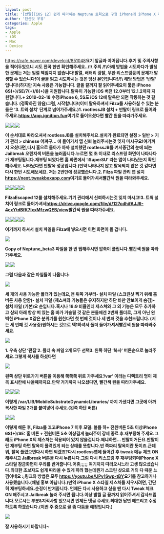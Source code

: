 ```yaml
---
layout: post
title: '[반탈][iOS 12] 쉽게 따라하는 Neptune 트윅으로 구형 iPhone에 iPhone X 제스처 컨트롤 활성화하기 [링크 교체]'
author: '탄산맛 우유'
categories: Apple
tags:
- Apple
- iOS
- Mac
- Device
---
```



<script> location.href='https://cafe.naver.com/develoid/851082' ; </script>

<p><a href="https://cafe.naver.com/develoid/851048">https://cafe.naver.com/develoid/851048</a><b><b>요기 앞글과 이어집니다.<b>후기 및 주의사항을 적어두었으니 시도 전<b>꼭 한번 확인해주세요..<b><b>/!\ 주의 /!\<b>아래 방법을 시도하다가 발생한 문제는 저는 일절 책임지지 않습니다!<b>발열, 배터리 광탈, 무한 리스프링등의 문제가 발생할 수 있습니다!<b>이 글을 읽고 시도하시는 것은 당신 본인입니다!<b><b>/!\ 해당 방법은 ‘반탈’ 입니다!<b>(하지만 지속 사용은 가능합니다. 글을 끝까지 잘 읽어주세요<b><b>이 툴은 <b>iPhone 6S(+)/SE/7(+)/8(+)을 지원합니다.<b>탈옥이 가능한 iOS 버전 12.0부터 12.1.2까지 지원합니다.<b><b>+ 2019-02-18 수정<b>iPhone 6, 5S도 iOS 12에 탈옥만 되면 작동하는 것 같습니다. (정확하진 않음)<b><b>그럼, 시작합니다!<b><b>(이미 탈옥하셔서 Filza를 사용하실 수 있는 분들은 ‘3. 트윅 설치’ 단계로 넘어가주세요.)<b><b>1. rootlessJB 설치 + 반탈<b><b>이 링크로 들어와주세요.<b><a href="https://app.ignition.fun">https://app.ignition.fun</a><b><b>여기로 들어오셨다면 빨간 원을 따라가주세요.<b> </p><img src="https://cafeptthumb-phinf.pstatic.net/MjAxOTAyMTRfMjIz/MDAxNTUwMDcwMzg4Mzc4.VOAsMVO4ANXN-ZPU6Bk7JP1bWZUyTQ2yqImpyr1MkkQg.bnVoowo7YkXVSBG1asnWxBc6-GJSJtNlsDQvLJzd0aUg.JPEG.mine4998/externalFile.jpg?type=w740"><b><img src="https://cafeptthumb-phinf.pstatic.net/MjAxOTAyMTRfMjQ3/MDAxNTUwMDcwNjk0NjMy.MWQ4Wp6p1cjU4s8xrmGLAICtuNbRVoj2_D5iDF5wcaAg.BdM5Z0DkAdtChM2XQrAhQkk2HMkDuAGvs6W760HFqn4g.JPEG.mine4998/externalFile.jpg?type=w740"><b><img src="https://cafeptthumb-phinf.pstatic.net/MjAxOTAyMTRfMTAy/MDAxNTUwMDcwMzg4Mzc1.QzC59DT3JjQuzCJhi_uZC65c5izXdw5gKAS-JBfV2-gg.hXcgQsQj5mHM1BVwTOT8OQPorDdax9hINzq1UlXEh1sg.JPEG.mine4998/externalFile.jpg?type=w740"><b><p><b>이 순서대로 따라오셔서 rootlessJB를 설치해주세요.<b>설치가 완료되면 <b>설정 &gt; 일반 &gt; 기기 관리 &gt; chinese 어쩌구... 에 들어가서 앱 신뢰 눌러주시는것 잊지 마시구요!<b><b>여기까지 오셨다면,<b>다시 홈으로 돌아가 아까 설치했던 rootlessJB를 켜서<b>중간의 눈에 띄는 Jailbreak 오렌지색 버튼을 눌러줍니다.<b><b>누르면 몇 초 이내로 리스프링 화면이 나타나다가 재부팅됩니다.<b>재부팅 되었다면 홈 화면에서 ‘iSuperSU’ 라는 앱이 나타났는지 확인해주세요. 나타났다면 반탈옥 성공입니다.<b>(만약 나타나지 않고 탈옥되지 않은 것 같다면 다시 한번 시도해보세요. 저는 2번만에 성공했습니다.<b><b><b>2. Filza 파일 관리 앱 설치<b><a href="https://next.tweakboxapp.com">https://next.tweakboxapp.com</a><b><b>여기로 들어가셔서<b>빨간색 원을 따라와주세요.<b> </p><img src="https://cafeptthumb-phinf.pstatic.net/MjAxOTAyMTRfMTQ1/MDAxNTUwMDcwMzg4NTcz.QO8VVx_u6Ega9wo4NcAykxrVcTArvFPHNolMQ8m2aA0g.IQZRCVY9Y_decKuJcTFYUrV9cl3JUQQlEQlOVX-NVLIg.JPEG.mine4998/externalFile.jpg?type=w740"><b><img src="https://cafeptthumb-phinf.pstatic.net/MjAxOTAyMTRfMjkg/MDAxNTUwMDcwMzg4NTkw.QZs4OyJawudxLC9F8WoBfAVaRjAXF3_X8xCJC1iCqQQg.KHfN2Qmyqb3Uz5YKZrvZhtKyPP60E2TY8_TsxUbY674g.JPEG.mine4998/externalFile.jpg?type=w740"><b><img src="https://cafeptthumb-phinf.pstatic.net/MjAxOTAyMTRfNDgg/MDAxNTUwMDcwMzg5MTI0.esY1yXCX8FnnIXJX7bqwaGnRPRArc9xp_cZmpUDR6N8g.uxn5yXo3UZv1pBLpz_-wJKWhQh8A3rCasY98v8pXLTQg.JPEG.mine4998/externalFile.jpg?type=w740"><b><img src="https://cafeptthumb-phinf.pstatic.net/MjAxOTAyMTRfMTgz/MDAxNTUwMDcwMzg5MzI5.AKfYm-B4CiLWkgioyaKGLo0L4FhgCdz4FxH8H0Nll6kg.jLAIuyL43PBV-nvG9aRYH0wnx3EVhhwY8MJ2hJ9PQicg.JPEG.mine4998/externalFile.jpg?type=w740"><b><p><b>FilzaEscaped 12룰 설치해주세요.<b>기기 관리에서 신뢰하시는것 잊지 마시고!<b><b>3. 트윅 설치<b><b>이 링크로 들어가셔서<b><a href="https://drive.google.com/file/d/127cdhifAJJ9-4cxYtdBfK7IxxMfzwQEB/view">https://drive.google.com/file/d/127cdhifAJJ9-4cxYtdBfK7IxxMfzwQEB/view</a><b><b>빨간색 원을 따라가주세요.<b> </p><img src="https://cafeptthumb-phinf.pstatic.net/MjAxOTAyMTRfMjEz/MDAxNTUwMDcwMzg5MzA4.aQ2_w7v-q3p2NYRcNolJ2ZOif1awE5PVdp7WmjMYzm8g.QrDqdNewJdwYmO73iNqo1N-GPpRd9AlJDDShP66YVqUg.JPEG.mine4998/externalFile.jpg?type=w740"><b><img src="https://cafeptthumb-phinf.pstatic.net/MjAxOTAyMTRfMjEw/MDAxNTUwMDcwMzg5NDIz.egKZFIjZYC7YfyiYou5nnDj-rYTluAteGzWVa1CZg3Ig.3X7TOolis6R2s1cv25uXQaLJWzHrFwHhKVcQ21CbjWsg.JPEG.mine4998/externalFile.jpg?type=w740"><b><img src="https://cafeptthumb-phinf.pstatic.net/MjAxOTAyMTRfMjIy/MDAxNTUwMDcwMzg5NDIx.MxlBbPF34oxXmuTWSoZD7GfxZ0AQMKYsFEca21Xwm7sg.ViGBUG6uBnV00anq9xvNY7kA8BvmxzWnGDWWxhKg84Eg.JPEG.mine4998/externalFile.jpg?type=w740"><b><img src="https://cafeptthumb-phinf.pstatic.net/MjAxOTAyMTRfMTE3/MDAxNTUwMDcwMzg5NTgw.URUyF7GjFx2ay_RH_bvGjyuOHG-bNcKWudpY250TNDYg.7S3hsSjnjIEEl5BmXHpCm0s82RkyF_c_J2qJqbsBeMIg.JPEG.mine4998/externalFile.jpg?type=w740"><b><p><b>여기까지 하셔서 설치 파일을 Filza에 넣으시면 이런 화면이 뜰 겁니다.<b><b> </p><img src="https://cafeptthumb-phinf.pstatic.net/MjAxOTAyMTRfMTU5/MDAxNTUwMDcwMzg5NzM4.kR85aMueSph0ijk_hkYO6xhrKBq2NhRLFnPPZHW5RJcg.vPa8hkdP7rdQHWMwxTSmpA8b_WYNpMOP9rnl1fRJLKYg.JPEG.mine4998/externalFile.jpg?type=w740"><b><p><b>Copy of Neptune_beta3 파일을 한 번 탭해주시면 압축이 풀립니다.<b><b>빨간색 원을 따라가주세요.<b><b> </p><img src="https://cafeptthumb-phinf.pstatic.net/MjAxOTAyMTRfNDMg/MDAxNTUwMDcwMzg5ODAz.2oal3rOTUY-qFkDkON-3ZnlxrJmzsq378qgzTBNVBegg.5YFaA_Ay0uwdQRG1asoVWzm6I9QzWz9aQA3I-94LxHEg.JPEG.mine4998/externalFile.jpg?type=w740"><b><img src="https://cafeptthumb-phinf.pstatic.net/MjAxOTAyMTRfMjMz/MDAxNTUwMDcwMzg5ODQx.O76BMaVH80WJsMHiIfytvZkDuUdVpkWL4AHg2-qtwiEg.eZZiOw4c0ARjhxoqWjmmXpoNzDkKytzRSNeq-Qg8_t4g.JPEG.mine4998/externalFile.jpg?type=w740"><b><p><b>그럼 다음과 같은 파일들이 나옵니다: </p><img src="https://cafeptthumb-phinf.pstatic.net/MjAxOTAyMTRfMTE3/MDAxNTUwMDcwMzg5OTU4.jkAwHhxNkDcm1_mRQBy_vYl4vdQxkkwEratxRMAiMQYg.Y7DaFNbzAjBmQWFt5l_TIQao1piHgUNLR7G1oMb0kjEg.JPEG.mine4998/externalFile.jpg?type=w740"><b><p><b>세 개의 사용 가능한 폴더가 있는데요,<b>맨 위쪽 거부터<b>- 설치 파일 (스크린샷 찍기 위해 홈 버튼 사용 안함)<b>- 설치 파일 (제스쳐와 기능들은 유지하지만 하단 바만 안보이게 숨김)<b>- 설치 파일 (기본)<b><b>요 순입니다.<b>혹시나 16:9 비율인데 제스쳐와 그 외 기능은 모두 추가하고 싶되 아래 항상 떠 있는 홈 바가 거슬릴 것 같은 분들에겐 2번째 폴더로, 그게 아닌 완벽한 iPhone X같은 분위기를 원한다면 첫 번째 것이나 세 번째 것을 추천드립니다. (저는 세 번째 것 사용중)<b><b>원하시는 것으로 택1하셔서 폴더 들어가셔서<b>빨간색 원을 따라와주세요.</p><img src="https://cafeptthumb-phinf.pstatic.net/MjAxOTAyMTRfMjY3/MDAxNTUwMDcwMzkwMDAw.Qn3gyxIE8ggaj01wg3cbgBED_LAd12f3WgJ74MRqGwMg.Y_IdBUS9iC3JFgrKKmxcKRxNOUM3Y1ho5-96HHAkx5Ug.JPEG.mine4998/externalFile.jpg?type=w740"><b><p>1. 우측 상단 ‘편집’<b>2. 폴더 속 파일 2개 모두 선택<b>3. 왼쪽 하단 ‘복사’ 버튼<b><b>순으로 눌러주세요.<b><b>그렇게 복사를 하셨다면<b><b> </p><img src="https://cafeptthumb-phinf.pstatic.net/MjAxOTAyMTRfNTQg/MDAxNTUwMDcwMzkwMzYy.giFlZ5z8N0ec1kTey7JPU3B7hGddPdmXWqUQUy-3Eeog.zRzPbHdpUgmmTqPa9F5e7IwcGYYUKkApXUeVQNGvkoMg.JPEG.mine4998/externalFile.jpg?type=w740"><b><p>왼쪽 상단 뒤로가기 버튼을 이용해 쭉쭉쭉 뒤로 가주세요<b><b>‘/var’ 이라는 디렉토리 명이 제목 표시칸에 나올때까지요.<b>만약 거기까지 나오셨다면, 빨간색 원을 따라가주세요.<b><b> </p><img src="https://cafeptthumb-phinf.pstatic.net/MjAxOTAyMTRfMjg1/MDAxNTUwMDcwMzkwNDg0.IumEAaSegnFMKkw21w5dAxKdQhmX-7gg97c0SbnbU4og.szx95fy0X8Q8pz8qT2P2yLPybtOQ79Tna4MuXXmdkwEg.JPEG.mine4998/externalFile.jpg?type=w740"><b><img src="https://cafeptthumb-phinf.pstatic.net/MjAxOTAyMTRfODAg/MDAxNTUwMDcwMzkwNzc5.h25tEzQVbVJIQtY_422lRlYzKNQSEjG7GmeTX_vCzbcg.6rOAAVGMGukH-8rg4uuk3gZEVfN7gSZtENo27aDvhnkg.JPEG.mine4998/externalFile.jpg?type=w740"><b><img src="https://cafeptthumb-phinf.pstatic.net/MjAxOTAyMTRfMjk2/MDAxNTUwMDcwMzkwNzI4.mGA5R661yLwrHQ591fwaO8cy3Ri2cjSqO208A5M8oBEg.0tBeGjmlYSurGP_KUonfBvWlTNcth_5FWep1SztcDbkg.JPEG.mine4998/externalFile.jpg?type=w740"><b><p><b>이렇게 /var/LIB/MobileSubstrateDynamicLibraries/ 까지 가셨다면 그곳에 아까 복사한 파일 2개를 붙여넣어 주세요.<b>(왼쪽 하단 버튼)<b><b> </p><img src="https://cafeptthumb-phinf.pstatic.net/MjAxOTAyMTRfMTMw/MDAxNTUwMDcwMzkwODMw.ugV8_gGSB9U6QdiY40euQ_gEyDzUAxcmLKHdJHpEXRQg.34mRrjsAIqqO9DwOFu3C4iE3-FY1_GRK8ULDEbW5HCEg.JPEG.mine4998/externalFile.jpg?type=w740"><b><img src="https://cafeptthumb-phinf.pstatic.net/MjAxOTAyMTRfMTc4/MDAxNTUwMDcwMzkwODkx.oQH8Q7miNjC1VMS9_eZzx9BIbRYsK0U0DwDPE16Fsuwg.caYanJrSRgoA3cEF_on-DbPe7B3dSs4iwHtugmaahkEg.JPEG.mine4998/externalFile.jpg?type=w740"><b><p><b>이렇게 해둔 후, Filza를 끄고<b><b>iPhone 7 이후 모델: 볼륨 하+ 전원버튼 5초 이상<b>iPhone 6S(+)/SE: 홈 버튼 + 전원버튼 5초 이상<b><b>길게 눌러주어 강제 종료 후 재부팅해 주세요.<b><b>그래도 iPhone X의 제스쳐는 적용되어 있지 않을겁니다.<b>왜냐하면... 반탈이거든요.<b>반탈이란 재부팅 하면 탈옥이 풀려있게 되는 상태를 뜻합니다.<b>반 쪽짜리 탈옥이란 뜻이죠.<b><b>근데 뭐, 탈옥 풀렸으면<b>다시 하면 되겠죠?<b><b>다시 rootless앱에 들어간 후 tweak 메뉴 체크 ON 해주시고 Jailbreak 버튼을 다시 누릅니다.<b><b>그럼 다시 리스프링 후 재부팅되며<b>iPhone X 스타일 잠금화면이 우리를 반겨줍니다.<b><b><b><b><b><b>어휴;;;;; 여기까지 따라오시느라 고생 많으셨습니다.<b>최대한 초보자도 쉽게 따라올 수 있게 하려 했는데<b>뭔가 스크린 샷으로 거의 다 때운 느낌이네요 :;<b>링크와 방법은 모두 <a href="https://youtu.be/UPv1Swp-tBY">https://youtu.be/UPv1Swp-tBY</a><b>요기를 참고하거나 사용했습니다.<b>(채널 홍보 아닙니다.)<b><b>만약 iPhone X 스타일 제스처를 지우시려면, 간단히 재부팅하세요.<b>순정이 반겨줍니다. 언제든 다시 사용하고 싶을 땐 다시 Tweak 체크 ON 해주시고 Jailbreak 눌러 주시면 됩니다.<b><b>이상 발퀄 글 끝까지 읽어주셔서 감사드립니다.<b>모르시는 부분&amp;지적사항 있으시면 언제든 댓글 주세요.<b>최대한 답변 해드리고 수정하도록 하겠습니다.<b><b>(이번 주 중으로 글 좀 다듬을 예정입니다.)<b> </p><img src="https://cafeptthumb-phinf.pstatic.net/MjAxOTAyMTRfMTIy/MDAxNTUwMDcwNTM3NDY1.nVGhziONoCyGUFx6EKeCS9JH2S1v_82t5MO-9Z8NI7og.dkG7NR9BAVHHzA5evP88UWymyeuaIrHxJ1Iz1sk_Z2kg.JPEG.mine4998/externalFile.jpg?type=w740"><b><p><b>잘 사용하시기 바랍니다~</p>
